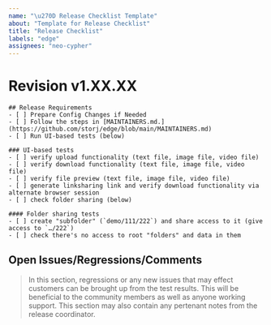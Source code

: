 ```yaml
---
name: "\u270D Release Checklist Template"
about: "Template for Release Checklist"
title: "Release Checklist"
labels: "edge"
assignees: "neo-cypher"
---
```


# Revision v1.XX.XX

```[tasklist]
## Release Requirements
- [ ] Prepare Config Changes if Needed
- [ ] Follow the steps in [MAINTAINERS.md.](https://github.com/storj/edge/blob/main/MAINTAINERS.md)
- [ ] Run UI-based tests (below)
```

```[tasklist]
### UI-based tests
- [ ] verify upload functionality (text file, image file, video file)
- [ ] verify download functionality (text file, image file, video file)
- [ ] verify file preview (text file, image file, video file)
- [ ] generate linksharing link and verify download functionality via alternate browser session
- [ ] check folder sharing (below)
```

```[tasklist]
#### Folder sharing tests
- [ ] create "subfolder" (`demo/111/222`) and share access to it (give access to `…/222`)
- [ ] check there's no access to root "folders" and data in them
```

## Open Issues/Regressions/Comments
> In this section, regressions or any new issues that may effect customers can be brought up from the test results. This will be beneficial to the community members as well as anyone working support. This section may also contain any pertenant notes from the release coordinator.
